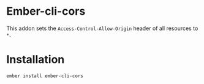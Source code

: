 # Ember-cli-cors

This addon sets the `Access-Control-Allow-Origin` header of all resources to `*`.

# Installation

`ember install ember-cli-cors`
